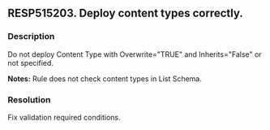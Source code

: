 ## RESP515203. Deploy content types correctly.

### Description
Do not deploy Content Type with Overwrite="TRUE" and Inherits="False" or not specified.

**Notes:** Rule does not check content types in List Schema.

### Resolution
Fix validation required conditions.
